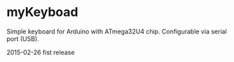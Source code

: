 # myKeyboad
Simple keyboard for Arduino with ATmega32U4 chip. 
Configurable via serial port (USB). 


2015-02-26  fist release
